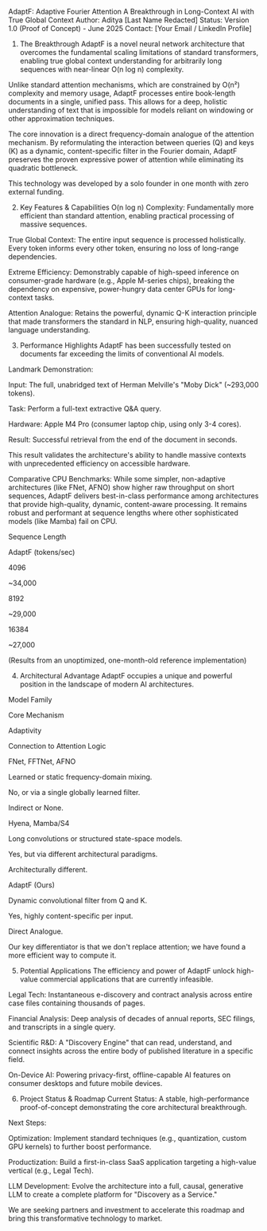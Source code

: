 AdaptF: Adaptive Fourier Attention
A Breakthrough in Long-Context AI with True Global Context
Author: Aditya [Last Name Redacted]
Status: Version 1.0 (Proof of Concept) - June 2025
Contact: [Your Email / LinkedIn Profile]

1. The Breakthrough
AdaptF is a novel neural network architecture that overcomes the fundamental scaling limitations of standard transformers, enabling true global context understanding for arbitrarily long sequences with near-linear O(n log n) complexity.

Unlike standard attention mechanisms, which are constrained by O(n²) complexity and memory usage, AdaptF processes entire book-length documents in a single, unified pass. This allows for a deep, holistic understanding of text that is impossible for models reliant on windowing or other approximation techniques.

The core innovation is a direct frequency-domain analogue of the attention mechanism. By reformulating the interaction between queries (Q) and keys (K) as a dynamic, content-specific filter in the Fourier domain, AdaptF preserves the proven expressive power of attention while eliminating its quadratic bottleneck.

This technology was developed by a solo founder in one month with zero external funding.

2. Key Features & Capabilities
O(n log n) Complexity: Fundamentally more efficient than standard attention, enabling practical processing of massive sequences.

True Global Context: The entire input sequence is processed holistically. Every token informs every other token, ensuring no loss of long-range dependencies.

Extreme Efficiency: Demonstrably capable of high-speed inference on consumer-grade hardware (e.g., Apple M-series chips), breaking the dependency on expensive, power-hungry data center GPUs for long-context tasks.

Attention Analogue: Retains the powerful, dynamic Q-K interaction principle that made transformers the standard in NLP, ensuring high-quality, nuanced language understanding.

3. Performance Highlights
AdaptF has been successfully tested on documents far exceeding the limits of conventional AI models.

Landmark Demonstration:

Input: The full, unabridged text of Herman Melville's "Moby Dick" (~293,000 tokens).

Task: Perform a full-text extractive Q&A query.

Hardware: Apple M4 Pro (consumer laptop chip, using only 3-4 cores).

Result: Successful retrieval from the end of the document in seconds.

This result validates the architecture's ability to handle massive contexts with unprecedented efficiency on accessible hardware.

Comparative CPU Benchmarks:
While some simpler, non-adaptive architectures (like FNet, AFNO) show higher raw throughput on short sequences, AdaptF delivers best-in-class performance among architectures that provide high-quality, dynamic, content-aware processing. It remains robust and performant at sequence lengths where other sophisticated models (like Mamba) fail on CPU.

Sequence Length

AdaptF (tokens/sec)

4096

~34,000

8192

~29,000

16384

~27,000

(Results from an unoptimized, one-month-old reference implementation)

4. Architectural Advantage
AdaptF occupies a unique and powerful position in the landscape of modern AI architectures.

Model Family

Core Mechanism

Adaptivity

Connection to Attention Logic

FNet, FFTNet, AFNO

Learned or static frequency-domain mixing.

No, or via a single globally learned filter.

Indirect or None.

Hyena, Mamba/S4

Long convolutions or structured state-space models.

Yes, but via different architectural paradigms.

Architecturally different.

AdaptF (Ours)

Dynamic convolutional filter from Q and K.

Yes, highly content-specific per input.

Direct Analogue.

Our key differentiator is that we don't replace attention; we have found a more efficient way to compute it.

5. Potential Applications
The efficiency and power of AdaptF unlock high-value commercial applications that are currently infeasible.

Legal Tech: Instantaneous e-discovery and contract analysis across entire case files containing thousands of pages.

Financial Analysis: Deep analysis of decades of annual reports, SEC filings, and transcripts in a single query.

Scientific R&D: A "Discovery Engine" that can read, understand, and connect insights across the entire body of published literature in a specific field.

On-Device AI: Powering privacy-first, offline-capable AI features on consumer desktops and future mobile devices.

6. Project Status & Roadmap
Current Status: A stable, high-performance proof-of-concept demonstrating the core architectural breakthrough.

Next Steps:

Optimization: Implement standard techniques (e.g., quantization, custom GPU kernels) to further boost performance.

Productization: Build a first-in-class SaaS application targeting a high-value vertical (e.g., Legal Tech).

LLM Development: Evolve the architecture into a full, causal, generative LLM to create a complete platform for "Discovery as a Service."

We are seeking partners and investment to accelerate this roadmap and bring this transformative technology to market.
